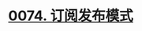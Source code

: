 # [0074. 订阅发布模式](https://github.com/Tdahuyou/javascript/tree/main/0074.%20%E8%AE%A2%E9%98%85%E5%8F%91%E5%B8%83%E6%A8%A1%E5%BC%8F)